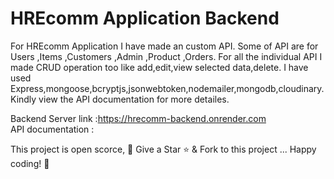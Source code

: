 # HREcomm Application Backend

For HREcomm  Application I have made an custom API.
Some of API are for Users ,Items ,Customers ,Admin ,Product ,Orders.
For all the individual API I made CRUD operation too like add,edit,view selected data,delete.
I have used Express,mongoose,bcryptjs,jsonwebtoken,nodemailer,mongodb,cloudinary.
Kindly view the API documentation for more detailes.

Backend Server link :https://hrecomm-backend.onrender.com  \
API documentation : 

This project is open scorce, 🚀 Give a Star ⭐️ & Fork to this project ... Happy coding! 🤩

